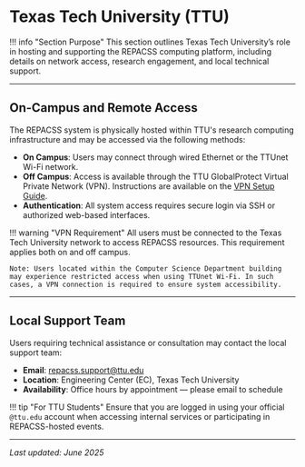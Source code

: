 # Texas Tech University (TTU)

!!! info "Section Purpose"
    This section outlines Texas Tech University’s role in hosting and supporting the REPACSS computing platform, including details on network access, research engagement, and local technical support.

---

## On-Campus and Remote Access

The REPACSS system is physically hosted within TTU's research computing infrastructure and may be accessed via the following methods:

- **On Campus**: Users may connect through wired Ethernet or the TTUnet Wi-Fi network.
- **Off Campus**: Access is available through the TTU GlobalProtect Virtual Private Network (VPN). Instructions are available on the [VPN Setup Guide](https://www.depts.ttu.edu/itts/software/vpn.php).
- **Authentication**: All system access requires secure login via SSH or authorized web-based interfaces.

!!! warning "VPN Requirement"
    All users must be connected to the Texas Tech University network to access REPACSS resources. This requirement applies both on and off campus. <br> 

    Note: Users located within the Computer Science Department building may experience restricted access when using TTUnet Wi-Fi. In such cases, a VPN connection is required to ensure system accessibility.

---

<!-- ## Research and Educational Integration

REPACSS supports a broad range of academic and research initiatives at TTU. These include, but are not limited to:

- Graduate research programs
- Laboratory coursework in engineering and computer science
- Instruction in parallel computing, simulation, data-intensive methodologies, and machine learning (ML)
- Faculty-directed technical workshops and high-performance computing bootcamps

--- -->

<!-- ## Institutional Collaboration

Texas Tech University encourages faculty, staff, and students to contribute to the REPACSS platform through:

- Submitting feature or documentation requests via the [official GitHub issue tracker](https://github.com/nsfcac/repacss-user-guide/issues)
- Collaborating on curricular enhancements and pilot projects
- Providing feedback to the REPACSS development and administrative team

--- -->

## Local Support Team

Users requiring technical assistance or consultation may contact the local support team:

- **Email**: [repacss.support@ttu.edu](mailto:repacss.support@ttu.edu)
- **Location**: Engineering Center (EC), Texas Tech University
- **Availability**: Office hours by appointment — please email to schedule

!!! tip "For TTU Students"
    Ensure that you are logged in using your official `@ttu.edu` account when accessing internal services or participating in REPACSS-hosted events.

---

_Last updated: June 2025_
